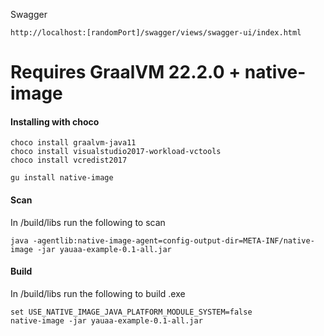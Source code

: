 Swagger
```
http://localhost:[randomPort]/swagger/views/swagger-ui/index.html
```
# Requires GraalVM 22.2.0 + native-image

#### Installing with choco
```
choco install graalvm-java11
choco install visualstudio2017-workload-vctools
choco install vcredist2017

gu install native-image
```

#### Scan
In /build/libs run the following to scan
```
java -agentlib:native-image-agent=config-output-dir=META-INF/native-image -jar yauaa-example-0.1-all.jar
```

#### Build
In /build/libs run the following to build .exe
```
set USE_NATIVE_IMAGE_JAVA_PLATFORM_MODULE_SYSTEM=false
native-image -jar yauaa-example-0.1-all.jar
```
